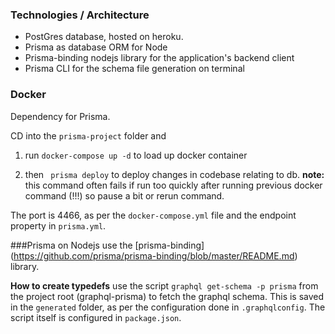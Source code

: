 ### Technologies / Architecture
- PostGres database, hosted on heroku.  
- Prisma as database ORM for Node
- Prisma-binding nodejs library for the application's backend client 
- Prisma CLI for the schema file generation on terminal

### Docker
Dependency for Prisma.  

CD into the `prisma-project` folder and 
1) run `docker-compose up -d` to load up docker container

2) then ` prisma deploy` to deploy changes in codebase relating to db.  __note:__ this command often fails if run too quickly after running previous docker command (!!!) so pause a bit or rerun command.
 
The port is 4466, as per the `docker-compose.yml` file and the endpoint property in `prisma.yml`.


###Prisma on Nodejs 
use the [prisma-binding] (https://github.com/prisma/prisma-binding/blob/master/README.md) library.

__How to create typedefs__
use the script `graphql get-schema -p prisma` from the project root (graphql-prisma) to fetch the graphql schema.  This is saved in the `generated` folder, as per the configuration done in `.graphqlconfig`.  The script itself is configured in `package.json`.

